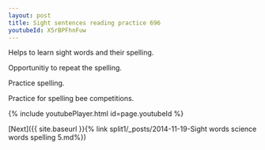 ```yaml
---
layout: post
title: Sight sentences reading practice 696
youtubeId: X5rBPFhnFuw
---
```

 
 
Helps to learn sight words and their spelling.

Opportunitiy to repeat the spelling. 

Practice spelling. 
 
Practice for spelling bee competitions. 
 
{% include youtubePlayer.html id=page.youtubeId %}
 
 

[Next]({{ site.baseurl }}{% link  split1/_posts/2014-11-19-Sight words science words spelling 5.md%})
 
